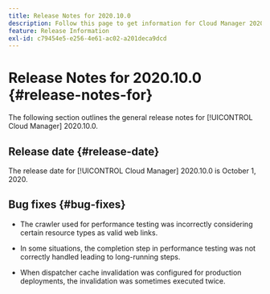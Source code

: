 ```yaml
---
title: Release Notes for 2020.10.0
description: Follow this page to get information for Cloud Manager 2020.10.0.
feature: Release Information
exl-id: c79454e5-e256-4e61-ac02-a201deca9dcd
---
```

# Release Notes for 2020.10.0 {#release-notes-for}

The following section outlines the general release notes for [!UICONTROL Cloud Manager] 2020.10.0.

## Release date {#release-date}

The release date for [!UICONTROL Cloud Manager] 2020.10.0 is October 1, 2020.

## Bug fixes {#bug-fixes}

* The crawler used for performance testing was incorrectly considering certain resource types as valid web links.

* In some situations, the completion step in performance testing was not correctly handled leading to long-running steps.

* When dispatcher cache invalidation was configured for production deployments, the invalidation was sometimes executed twice.
